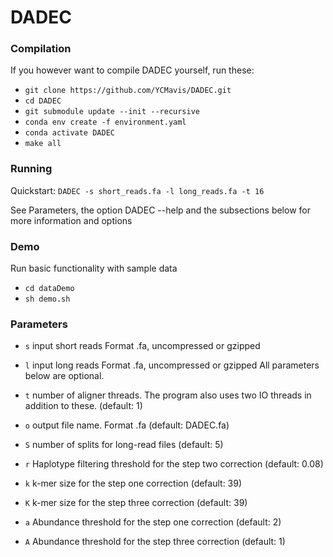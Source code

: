 # DADEC

### Compilation
If you however want to compile DADEC yourself, run these:

- `git clone https://github.com/YCMavis/DADEC.git`
- `cd DADEC`
- `git submodule update --init --recursive`
- `conda env create -f environment.yaml`
- `conda activate DADEC`
- `make all`

### Running

Quickstart: `DADEC -s short_reads.fa -l long_reads.fa -t 16`

See Parameters, the option DADEC --help and the subsections below for more information and options

### Demo

Run basic functionality with sample data

- `cd dataDemo`
- `sh demo.sh`

### Parameters
- `s` input short reads Format .fa, uncompressed or gzipped
- `l` input long reads Format .fa, uncompressed or gzipped
All parameters below are optional.

- `t` number of aligner threads. The program also uses two IO threads in addition to these. (default: 1)
- `o` output file name. Format .fa (default: DADEC.fa)
- `S` number of splits for long-read files (default: 5)
- `r` Haplotype filtering threshold for the step two correction (default: 0.08)
- `k` k-mer size for the step one correction (default: 39)
- `K` k-mer size for the step three correction (default: 39)
- `a` Abundance threshold for the step one correction (default: 2)
- `A` Abundance threshold for the step three correction (default: 1)